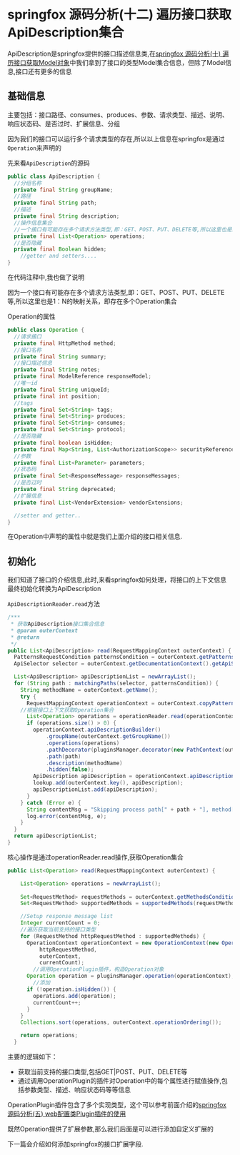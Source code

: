 # springfox 源码分析(十二) 遍历接口获取ApiDescription集合



ApiDescription是springfox提供的接口描述信息类,在[springfox 源码分析(十) 遍历接口获取Model对象](/docs/action/springfox/springfox10)中我们拿到了接口的类型Model集合信息，但除了Model信息,接口还有更多的信息

## 基础信息 

主要包括：接口路径、consumes、produces、参数、请求类型、描述、说明、响应状态码、是否过时、扩展信息、分组

因为我们的接口可以运行多个请求类型的存在,所以以上信息在springfox是通过`Operation`来声明的

先来看`ApiDescription`的源码

```java
public class ApiDescription {
  //分组名称
  private final String groupName;
  //路径
  private final String path;
  //描述
  private final String description;
  //操作信息集合
  //一个接口有可能存在多个请求方法类型,即：GET、POST、PUT、DELETE等,所以这里也是1：N的映射关系
  private final List<Operation> operations;
  //是否隐藏
  private final Boolean hidden;
    //getter and setters....
}
```

在代码注释中,我也做了说明

因为一个接口有可能存在多个请求方法类型,即：GET、POST、PUT、DELETE等,所以这里也是1：N的映射关系，即存在多个Operation集合

Operation的属性

```java
public class Operation {
  //请求接口
  private final HttpMethod method;
  //接口名称
  private final String summary;
  //接口描述信息
  private final String notes;
  private final ModelReference responseModel;
  //唯一id
  private final String uniqueId;
  private final int position;
  //tags
  private final Set<String> tags;
  private final Set<String> produces;
  private final Set<String> consumes;
  private final Set<String> protocol;
  //是否隐藏
  private final boolean isHidden;
  private final Map<String, List<AuthorizationScope>> securityReferences;
  //参数
  private final List<Parameter> parameters;
  //状态码
  private final Set<ResponseMessage> responseMessages;
  //是否过时
  private final String deprecated;
  //扩展信息
  private final List<VendorExtension> vendorExtensions;

  //setter and getter..   
}
```

在Operation中声明的属性中就是我们上面介绍的接口相关信息.

## 初始化

我们知道了接口的介绍信息,此时,来看springfox如何处理，将接口的上下文信息最终初始化转换为ApiDescription

`ApiDescriptionReader.read`方法

```java
/***
 * 获取ApiDescription接口集合信息
 * @param outerContext
 * @return
 */
public List<ApiDescription> read(RequestMappingContext outerContext) {
  PatternsRequestCondition patternsCondition = outerContext.getPatternsCondition();
  ApiSelector selector = outerContext.getDocumentationContext().getApiSelector();

  List<ApiDescription> apiDescriptionList = newArrayList();
  for (String path : matchingPaths(selector, patternsCondition)) {
    String methodName = outerContext.getName();
    try {
      RequestMappingContext operationContext = outerContext.copyPatternUsing(path);
	//根据接口上下文获取Operation集合
      List<Operation> operations = operationReader.read(operationContext);
      if (operations.size() > 0) {
        operationContext.apiDescriptionBuilder()
            .groupName(outerContext.getGroupName())
            .operations(operations)
            .pathDecorator(pluginsManager.decorator(new PathContext(outerContext, from(operations).first())))
            .path(path)
            .description(methodName)
            .hidden(false);
        ApiDescription apiDescription = operationContext.apiDescriptionBuilder().build();
        lookup.add(outerContext.key(), apiDescription);
        apiDescriptionList.add(apiDescription);
      }
    } catch (Error e) {
      String contentMsg = "Skipping process path[" + path + "], method[" + methodName + "] as it has an error.";
      log.error(contentMsg, e);
    }
  }
  return apiDescriptionList;
}
```

核心操作是通过operationReader.read操作,获取Operation集合

```java
public List<Operation> read(RequestMappingContext outerContext) {

    List<Operation> operations = newArrayList();
		
    Set<RequestMethod> requestMethods = outerContext.getMethodsCondition();
    Set<RequestMethod> supportedMethods = supportedMethods(requestMethods);

    //Setup response message list
    Integer currentCount = 0;
    //遍历获取当前支持的接口类型
    for (RequestMethod httpRequestMethod : supportedMethods) {
      OperationContext operationContext = new OperationContext(new OperationBuilder(nameGenerator),
          httpRequestMethod,
          outerContext,
          currentCount);
		//调用OperationPlugin插件，构造Operation对象
      Operation operation = pluginsManager.operation(operationContext);
        //添加
      if (!operation.isHidden()) {
        operations.add(operation);
        currentCount++;
      }
    }
    Collections.sort(operations, outerContext.operationOrdering());

    return operations;
  }
```

主要的逻辑如下：

- 获取当前支持的接口类型,包括GET|POST、PUT、DELETE等
- 通过调用OperationPlugin的插件对Operation中的每个属性进行赋值操作,包括参数类型、描述、响应状态码等等信息

OperationPlugin插件包含了多个实现类型，这个可以参考前面介绍的[springfox 源码分析(五) web配置类Plugin插件的使用](/docs/action/springfox/springfox5)

既然Operation提供了扩展参数,那么我们后面是可以进行添加自定义扩展的

下一篇会介绍如何添加springfox的接口扩展字段.